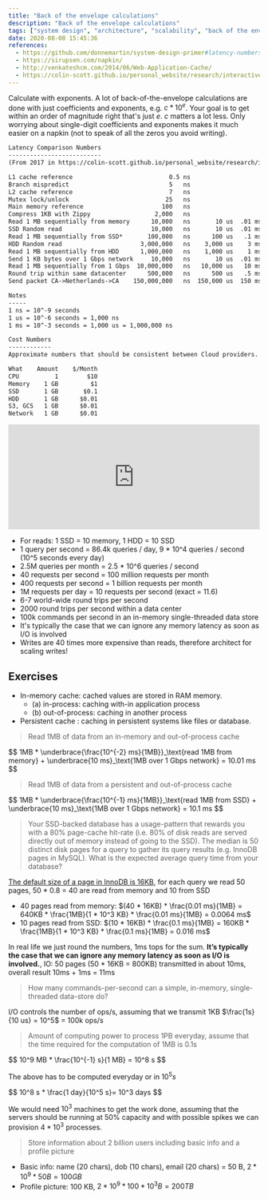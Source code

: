 ```yaml
---
title: "Back of the envelope calculations"
description: "Back of the envelope calculations"
tags: ["system design", "architecture", "scalability", "back of the envelope"]
date: 2020-08-08 15:45:36
references:
  - https://github.com/donnemartin/system-design-primer#latency-numbers-every-programmer-should-know
  - https://sirupsen.com/napkin/
  - http://venkateshcm.com/2014/06/Web-Application-Cache/
  - https://colin-scott.github.io/personal_website/research/interactive_latency.html
---
```


Calculate with exponents. A lot of back-of-the-envelope calculations are done with just coefficients and exponents, e.g. $c * 10^e$.
Your goal is to get within an order of magnitude right that's just $e$. $c$ matters a lot less.
Only worrying about single-digit coefficients and exponents makes it much easier on a napkin (not to speak of all the zeros you avoid writing).

```markdown
Latency Comparison Numbers
--------------------------
(From 2017 in https://colin-scott.github.io/personal_website/research/interactive_latency.html)

L1 cache reference                           0.5 ns
Branch mispredict                            5   ns
L2 cache reference                           7   ns                      14x L1 cache
Mutex lock/unlock                           25   ns
Main memory reference                      100   ns                      20x L2 cache, 200x L1 cache
Compress 1KB with Zippy                  2,000   ns
Read 1 MB sequentially from memory      10,000   ns       10 us  .01 ms  10^-2 ms
SSD Random read                         10,000   ns       10 us  .01 ms
Read 1 MB sequentially from SSD*       100,000   ns      100 us   .1 ms  10^-1 ms
HDD Random read                      3,000,000   ns    3,000 us    3 ms
Read 1 MB sequentially from HDD      1,000,000   ns    1,000 us    1 ms  10^0  ms
Send 1 KB bytes over 1 Gbps network     10,000   ns       10 us  .01 ms
Read 1 MB sequentially from 1 Gbps  10,000,000   ns   10,000 us   10 ms
Round trip within same datacenter      500,000   ns      500 us   .5 ms
Send packet CA->Netherlands->CA    150,000,000   ns  150,000 us  150 ms

Notes
-----
1 ns = 10^-9 seconds
1 us = 10^-6 seconds = 1,000 ns
1 ms = 10^-3 seconds = 1,000 us = 1,000,000 ns

Cost Numbers
------------
Approximate numbers that should be consistent between Cloud providers.

What	Amount	  $/Month
CPU          1	      $10
Memory	  1 GB	       $1
SSD	      1 GB	     $0.1
HDD  	  1 GB	    $0.01
S3, GCS   1 GB	    $0.01
Network	  1 GB	    $0.01
```

<iframe src="https://instacalc.com/53733/embed" width="100%" height="210" frameborder="0"></iframe>

- For reads: 1 SSD = 10 memory, 1 HDD = 10 SSD
- 1 query per second = 86.4k queries / day, 9 * 10^4 queries / second (10^5 seconds every day)
- 2.5M queries per month = 2.5 * 10^6 queries / second
- 40 requests per second = 100 million requests per month
- 400 requests per second = 1 billion requests per month
- 1M requests per day = 10 requests per second (exact = 11.6)
- 6-7 world-wide round trips per second
- 2000 round trips per second within a data center
- 100k commands per second in an in-memory single-threaded data store
- It's typically the case that we can ignore any memory latency as soon as I/O is involved
- Writes are 40 times more expensive than reads, therefore architect for scaling writes!

## Exercises

- In-memory cache: cached values are stored in RAM memory.
  - (a) in-process: caching with-in application process
  - (b) out-of-process: caching in another process
- Persistent cache : caching in persistent systems like files or database.

> Read 1MB of data from an in-memory and out-of-process cache

<div>$$
1MB * \underbrace{\frac{10^{-2} ms}{1MB}}_\text{read 1MB from memory} + \underbrace{10 ms}_\text{1MB over 1 Gbps network} = 10.01 ms
$$</div>

> Read 1MB of data from a persistent and out-of-process cache

<div>$$
1MB * \underbrace{\frac{10^{-1} ms}{1MB}}_\text{read 1MB from SSD} + \underbrace{10 ms}_\text{1MB over 1 Gbps network} = 10.1 ms
$$</div>

> Your SSD-backed database has a usage-pattern that rewards you with a 80% page-cache hit-rate
 (i.e. 80% of disk reads are served directly out of memory instead of going to the SSD).
 The median is 50 distinct disk pages for a query to gather its query results (e.g. InnoDB pages in MySQL).
  What is the expected average query time from your database?

[The default size of a page in InnoDB is 16KB](https://www.percona.com/blog/2006/06/04/innodb-page-size/),
for each query we read 50 pages, 50 * 0.8 = 40 are read from memory and 10 from SSD

- 40 pages read from memory: $(40 * 16KB) * \frac{0.01 ms}{1MB} = 640KB * \frac{1MB}{1 * 10^3 KB} * \frac{0.01 ms}{1MB} = 0.0064 ms$
- 10 pages read from SSD: $(10 * 16KB) * \frac{0.1 ms}{1MB} = 160KB * \frac{1MB}{1 * 10^3 KB} * \frac{0.1 ms}{1MB} = 0.016 ms$

In real life we just round the numbers, 1ms tops for the sum. **It’s typically the case that we can ignore any memory latency as soon as I/O is involved.**,
IO: 50 pages (50 * 16KB = 800KB) transmitted in about 10ms, overall result 10ms + 1ms = 11ms

> How many commands-per-second can a simple, in-memory, single-threaded data-store do?

I/O controls the number of ops/s, assuming that we transmit 1KB $\frac{1s}{10 us} = 10^5$ = 100k ops/s

> Amount of computing power to process 1PB everyday, assume that the time required for the computation of 1MB is 0.1s

<div>$$
10^9 MB * \frac{10^{-1} s}{1 MB} = 10^8 s
$$</div>

The above has to be computed everyday or in $10^5 s$

<div>$$
10^8 s * \frac{1 day}{10^5 s}= 10^3 days
$$</div>

We would need $10^3$ machines to get the work done, assuming that the servers should be running at 50% capacity and 
with possible spikes we can provision $4 * 10^3$ processes.

> Store information about 2 billion users including basic info and a profile picture

- Basic info: name (20 chars), dob (10 chars), email (20 chars) = 50 B, $2 * 10^9 * 50 B = 100 GB$
- Profile picture: 100 KB, $2 * 10^9 * 100 * 10^3 B = 200 TB$